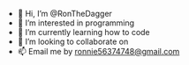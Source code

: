- 👋 Hi, I’m @RonTheDagger
- 👀 I’m interested in programming
- 🌱 I’m currently learning how to code
- 💞️ I’m looking to collaborate on 
- 📫 Email me by ronnie56374748@gmail.com

<!---
RonTheDagger/RonTheDagger is a ✨ special ✨ repository because its `Dagger's New.md` (this file) appears on your GitHub profile.
You can click the Preview link to take a look at your changes.
--->
